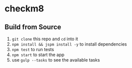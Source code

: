 # checkm8

## Build from Source

1. `git clone` this repo and `cd` into it
2. `npm install && jspm install -y` to install dependencies
3. `npm test` to run tests
4. `npm start` to start the app
5. use `gulp --tasks` to see the available tasks

